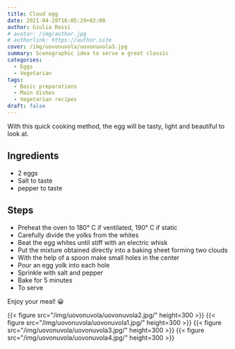 ```yaml
---
title: Cloud egg
date: 2021-04-28T16:05:29+02:00
author: Giulia Rossi
# avatar: /img/author.jpg
# authorlink: https://author.site
cover: /img/uovonuvola/uovonuvola3.jpg
summary: Scenographic idea to serve a great classic
categories:
  - Eggs
  - Vegetarian
tags:
  - Basic preparations
  - Main dishes
  - Vegetarian recipes
draft: false
---
```


With this quick cooking method, the egg will be tasty, light and beautiful to look at.

## Ingredients

* 2 eggs
* Salt to taste
* pepper to taste

## Steps

* Preheat the oven to 180° C if ventilated, 190° C if static
* Carefully divide the yolks from the whites
* Beat the egg whites until stiff with an electric whisk
* Put the mixture obtained directly into a baking sheet forming two clouds
* With the help of a spoon make small holes in the center
* Pour an egg yolk into each hole
* Sprinkle with salt and pepper
* Bake for 5 minutes
* To serve

Enjoy your meal! 😀

{{< figure src="/img/uovonuvola/uovonuvola2.jpg/" height=300  >}}
{{< figure src="/img/uovonuvola/uovonuvola1.jpg/" height=300  >}}
{{< figure src="/img/uovonuvola/uovonuvola3.jpg/" height=300  >}}
{{< figure src="/img/uovonuvola/uovonuvola4.jpg/" height=300  >}}